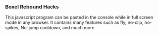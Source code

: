 ### Boxel Rebound Hacks

This javascript program can be pasted in the console while in full screen mode in any browser.
It contains many features such as fly, no-clip, no-spikes, No-jump cooldown, and much more
